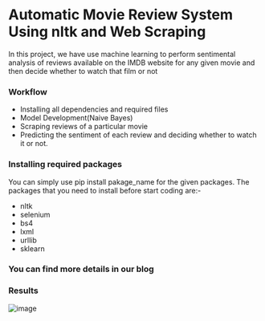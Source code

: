 # Automatic Movie Review System Using nltk and Web Scraping
In this project, we have use machine learning to perform sentimental analysis of reviews available on the IMDB website for any given movie and then decide whether to watch that film or not
### Workflow
* Installing all dependencies and required files
* Model Development(Naive Bayes)
* Scraping reviews of a particular movie
* Predicting the sentiment of each review and deciding whether to watch it or not.
### Installing required packages
You can simply use pip install pakage_name for the given packages. The packages that you need to install before start coding are:-
* nltk
* selenium
* bs4
* lxml
* urllib
* sklearn

### You can find more details in our blog

### Results
![image](https://user-images.githubusercontent.com/46081301/82784155-92d8be00-9e7d-11ea-81a3-f21750cebcd6.png)
